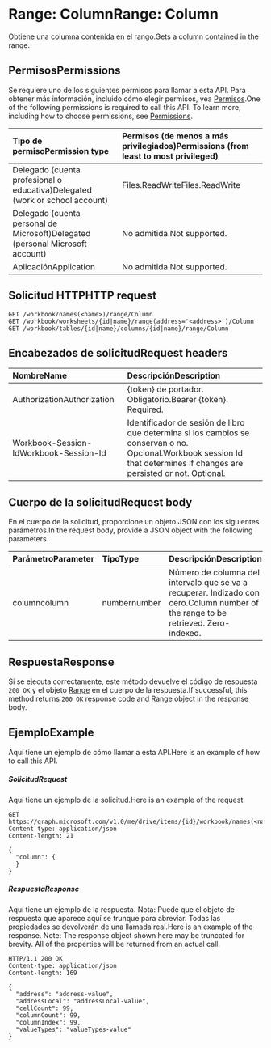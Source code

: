# <a name="range-column"></a><span data-ttu-id="d5b63-101">Range: Column</span><span class="sxs-lookup"><span data-stu-id="d5b63-101">Range: Column</span></span>

<span data-ttu-id="d5b63-102">Obtiene una columna contenida en el rango.</span><span class="sxs-lookup"><span data-stu-id="d5b63-102">Gets a column contained in the range.</span></span>
## <a name="permissions"></a><span data-ttu-id="d5b63-103">Permisos</span><span class="sxs-lookup"><span data-stu-id="d5b63-103">Permissions</span></span>
<span data-ttu-id="d5b63-p101">Se requiere uno de los siguientes permisos para llamar a esta API. Para obtener más información, incluido cómo elegir permisos, vea [Permisos](../../../concepts/permissions_reference.md).</span><span class="sxs-lookup"><span data-stu-id="d5b63-p101">One of the following permissions is required to call this API. To learn more, including how to choose permissions, see [Permissions](../../../concepts/permissions_reference.md).</span></span>

|<span data-ttu-id="d5b63-106">Tipo de permiso</span><span class="sxs-lookup"><span data-stu-id="d5b63-106">Permission type</span></span>      | <span data-ttu-id="d5b63-107">Permisos (de menos a más privilegiados)</span><span class="sxs-lookup"><span data-stu-id="d5b63-107">Permissions (from least to most privileged)</span></span>              |
|:--------------------|:---------------------------------------------------------|
|<span data-ttu-id="d5b63-108">Delegado (cuenta profesional o educativa)</span><span class="sxs-lookup"><span data-stu-id="d5b63-108">Delegated (work or school account)</span></span> | <span data-ttu-id="d5b63-109">Files.ReadWrite</span><span class="sxs-lookup"><span data-stu-id="d5b63-109">Files.ReadWrite</span></span>    |
|<span data-ttu-id="d5b63-110">Delegado (cuenta personal de Microsoft)</span><span class="sxs-lookup"><span data-stu-id="d5b63-110">Delegated (personal Microsoft account)</span></span> | <span data-ttu-id="d5b63-111">No admitida.</span><span class="sxs-lookup"><span data-stu-id="d5b63-111">Not supported.</span></span>    |
|<span data-ttu-id="d5b63-112">Aplicación</span><span class="sxs-lookup"><span data-stu-id="d5b63-112">Application</span></span> | <span data-ttu-id="d5b63-113">No admitida.</span><span class="sxs-lookup"><span data-stu-id="d5b63-113">Not supported.</span></span> |

## <a name="http-request"></a><span data-ttu-id="d5b63-114">Solicitud HTTP</span><span class="sxs-lookup"><span data-stu-id="d5b63-114">HTTP request</span></span>
<!-- { "blockType": "ignored" } -->
```http
GET /workbook/names(<name>)/range/Column
GET /workbook/worksheets/{id|name}/range(address='<address>')/Column
GET /workbook/tables/{id|name}/columns/{id|name}/range/Column

```
## <a name="request-headers"></a><span data-ttu-id="d5b63-115">Encabezados de solicitud</span><span class="sxs-lookup"><span data-stu-id="d5b63-115">Request headers</span></span>
| <span data-ttu-id="d5b63-116">Nombre</span><span class="sxs-lookup"><span data-stu-id="d5b63-116">Name</span></span>       | <span data-ttu-id="d5b63-117">Descripción</span><span class="sxs-lookup"><span data-stu-id="d5b63-117">Description</span></span>|
|:---------------|:----------|
| <span data-ttu-id="d5b63-118">Authorization</span><span class="sxs-lookup"><span data-stu-id="d5b63-118">Authorization</span></span>  | <span data-ttu-id="d5b63-p102">{token} de portador. Obligatorio.</span><span class="sxs-lookup"><span data-stu-id="d5b63-p102">Bearer {token}. Required.</span></span> |
| <span data-ttu-id="d5b63-121">Workbook-Session-Id</span><span class="sxs-lookup"><span data-stu-id="d5b63-121">Workbook-Session-Id</span></span>  | <span data-ttu-id="d5b63-p103">Identificador de sesión de libro que determina si los cambios se conservan o no. Opcional.</span><span class="sxs-lookup"><span data-stu-id="d5b63-p103">Workbook session Id that determines if changes are persisted or not. Optional.</span></span>|

## <a name="request-body"></a><span data-ttu-id="d5b63-124">Cuerpo de la solicitud</span><span class="sxs-lookup"><span data-stu-id="d5b63-124">Request body</span></span>
<span data-ttu-id="d5b63-125">En el cuerpo de la solicitud, proporcione un objeto JSON con los siguientes parámetros.</span><span class="sxs-lookup"><span data-stu-id="d5b63-125">In the request body, provide a JSON object with the following parameters.</span></span>

| <span data-ttu-id="d5b63-126">Parámetro</span><span class="sxs-lookup"><span data-stu-id="d5b63-126">Parameter</span></span>    | <span data-ttu-id="d5b63-127">Tipo</span><span class="sxs-lookup"><span data-stu-id="d5b63-127">Type</span></span>   |<span data-ttu-id="d5b63-128">Descripción</span><span class="sxs-lookup"><span data-stu-id="d5b63-128">Description</span></span>|
|:---------------|:--------|:----------|
|<span data-ttu-id="d5b63-129">column</span><span class="sxs-lookup"><span data-stu-id="d5b63-129">column</span></span>|<span data-ttu-id="d5b63-130">number</span><span class="sxs-lookup"><span data-stu-id="d5b63-130">number</span></span>|<span data-ttu-id="d5b63-p104">Número de columna del intervalo que se va a recuperar. Indizado con cero.</span><span class="sxs-lookup"><span data-stu-id="d5b63-p104">Column number of the range to be retrieved. Zero-indexed.</span></span>|

## <a name="response"></a><span data-ttu-id="d5b63-133">Respuesta</span><span class="sxs-lookup"><span data-stu-id="d5b63-133">Response</span></span>

<span data-ttu-id="d5b63-134">Si se ejecuta correctamente, este método devuelve el código de respuesta `200 OK` y el objeto [Range](../resources/range.md) en el cuerpo de la respuesta.</span><span class="sxs-lookup"><span data-stu-id="d5b63-134">If successful, this method returns `200 OK` response code and [Range](../resources/range.md) object in the response body.</span></span>

## <a name="example"></a><span data-ttu-id="d5b63-135">Ejemplo</span><span class="sxs-lookup"><span data-stu-id="d5b63-135">Example</span></span>
<span data-ttu-id="d5b63-136">Aquí tiene un ejemplo de cómo llamar a esta API.</span><span class="sxs-lookup"><span data-stu-id="d5b63-136">Here is an example of how to call this API.</span></span>
##### <a name="request"></a><span data-ttu-id="d5b63-137">Solicitud</span><span class="sxs-lookup"><span data-stu-id="d5b63-137">Request</span></span>
<span data-ttu-id="d5b63-138">Aquí tiene un ejemplo de la solicitud.</span><span class="sxs-lookup"><span data-stu-id="d5b63-138">Here is an example of the request.</span></span>
<!-- {
  "blockType": "request",
  "name": "range_column"
}-->
```http
GET https://graph.microsoft.com/v1.0/me/drive/items/{id}/workbook/names(<name>)/range/Column
Content-type: application/json
Content-length: 21

{
  "column": {
  }
}
```

##### <a name="response"></a><span data-ttu-id="d5b63-139">Respuesta</span><span class="sxs-lookup"><span data-stu-id="d5b63-139">Response</span></span>
<span data-ttu-id="d5b63-p105">Aquí tiene un ejemplo de la respuesta. Nota: Puede que el objeto de respuesta que aparece aquí se trunque para abreviar. Todas las propiedades se devolverán de una llamada real.</span><span class="sxs-lookup"><span data-stu-id="d5b63-p105">Here is an example of the response. Note: The response object shown here may be truncated for brevity. All of the properties will be returned from an actual call.</span></span>
<!-- {
  "blockType": "response",
  "truncated": true,
  "@odata.type": "microsoft.graph.range"
} -->
```http
HTTP/1.1 200 OK
Content-type: application/json
Content-length: 169

{
  "address": "address-value",
  "addressLocal": "addressLocal-value",
  "cellCount": 99,
  "columnCount": 99,
  "columnIndex": 99,
  "valueTypes": "valueTypes-value"
}
```

<!-- uuid: 8fcb5dbc-d5aa-4681-8e31-b001d5168d79
2015-10-25 14:57:30 UTC -->
<!-- {
  "type": "#page.annotation",
  "description": "Range: Column",
  "keywords": "",
  "section": "documentation",
  "tocPath": ""
}-->